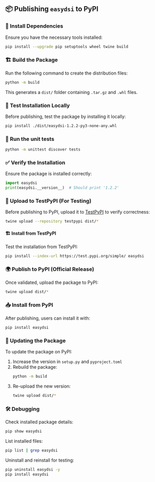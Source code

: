 ## 📦 Publishing `easydsi` to PyPI

### 🔧 Install Dependencies
Ensure you have the necessary tools installed:
```sh
pip install --upgrade pip setuptools wheel twine build
```

### 🏗️ Build the Package
Run the following command to create the distribution files:
```sh
python -m build
```
This generates a `dist/` folder containing `.tar.gz` and `.whl` files.

### 🧪 Test Installation Locally
Before publishing, test the package by installing it locally:
```sh
pip install ./dist/easydsi-1.2.2-py3-none-any.whl
```

### 🧪 Run the unit tests
```sh
python -m unittest discover tests
```

### ✅ Verify the Installation
Ensure the package is installed correctly:
```python
import easydsi
print(easydsi.__version__)  # Should print '1.2.2'
```

### 🚀 Upload to TestPyPI (For Testing)
Before publishing to PyPI, upload it to [TestPyPI](https://test.pypi.org/) to verify correctness:
```sh
twine upload --repository testpypi dist/*
```

#### 🏗️ Install from TestPyPI
Test the installation from TestPyPI:
```sh
pip install --index-url https://test.pypi.org/simple/ easydsi
```

### 🌍 Publish to PyPI (Official Release)
Once validated, upload the package to PyPI:
```sh
twine upload dist/*
```

### 📥 Install from PyPI
After publishing, users can install it with:
```sh
pip install easydsi
```

### 🔄 Updating the Package
To update the package on PyPI:
1. Increase the version in `setup.py` and `pyproject.toml`
2. Rebuild the package:
   ```sh
   python -m build
   ```
3. Re-upload the new version:
   ```sh
   twine upload dist/*
   ```

### 🛠️ Debugging
Check installed package details:
```sh
pip show easydsi
```

List installed files:
```sh
pip list | grep easydsi
```

Uninstall and reinstall for testing:
```sh
pip uninstall easydsi -y
pip install easydsi
```